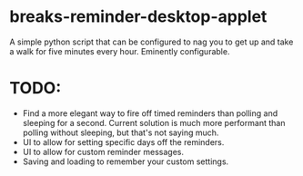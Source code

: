 # breaks-reminder-desktop-applet
 A simple python script that can be configured to nag you to get up and take a walk for five minutes every hour. Eminently configurable.


# TODO:
- Find a more elegant way to fire off timed reminders than polling and sleeping for a second. Current solution is much more performant than polling without sleeping, but that's not saying much.
- UI to allow for setting specific days off the reminders.
- UI to allow for custom reminder messages.
- Saving and loading to remember your custom settings.
